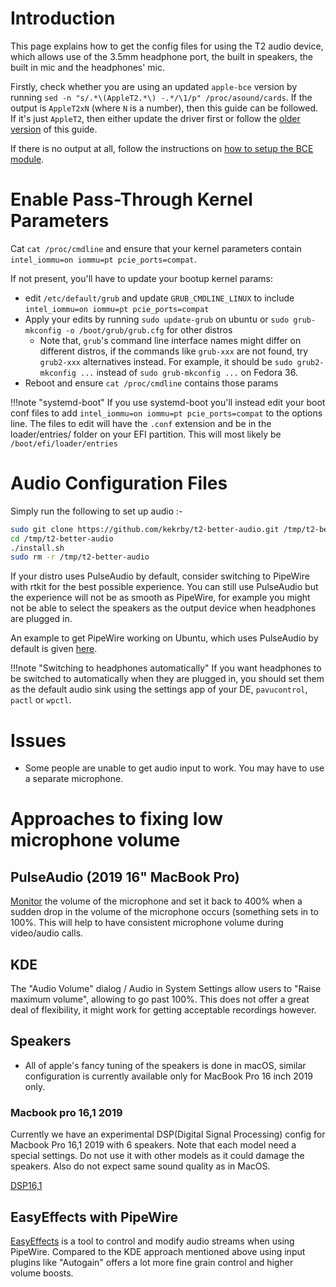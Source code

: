 # Introduction

This page explains how to get the config files for using the T2 audio device, which allows use of the 3.5mm headphone port, the built in speakers, the built in mic and the headphones' mic.

Firstly, check whether you are using an updated `apple-bce` version by running `sed -n "s/.*\(AppleT2.*\) -.*/\1/p" /proc/asound/cards`. If the output is `AppleT2xN` (where `N` is a number), then this guide can be followed. If it's just `AppleT2`, then either update the driver first or follow the [older version](https://github.com/t2linux/wiki/blob/00e882d0d5afb3102aedd02872426dc5fba789a5/docs/guides/audio-config.md) of this guide.

If there is no output at all, follow the instructions on [how to setup the BCE module](https://wiki.t2linux.org/guides/dkms/#installing-modules).

# Enable Pass-Through Kernel Parameters

Cat `cat /proc/cmdline` and ensure that your kernel parameters contain `intel_iommu=on iommu=pt pcie_ports=compat`.

If not present, you'll have to update your bootup kernel params:

- edit `/etc/default/grub` and update `GRUB_CMDLINE_LINUX` to include `intel_iommu=on iommu=pt pcie_ports=compat`
- Apply your edits by running `sudo update-grub` on ubuntu or `sudo grub-mkconfig -o /boot/grub/grub.cfg` for other distros
    - Note that, `grub`'s command line interface names might differ on different distros, if the commands like `grub-xxx` are not found, try `grub2-xxx` alternatives instead. For example, it should be `sudo grub2-mkconfig ...` instead of `sudo grub-mkconfig ...` on Fedora 36.
- Reboot and ensure `cat /proc/cmdline` contains those params

!!!note "systemd-boot"
    If you use systemd-boot you'll instead edit your boot conf files to add `intel_iommu=on iommu=pt pcie_ports=compat` to the options line. The files to edit will have the `.conf` extension and be in the loader/entries/ folder on your EFI partition. This will most likely be `/boot/efi/loader/entries`

# Audio Configuration Files

Simply run the following to set up audio :-

```bash
sudo git clone https://github.com/kekrby/t2-better-audio.git /tmp/t2-better-audio
cd /tmp/t2-better-audio
./install.sh
sudo rm -r /tmp/t2-better-audio
```

If your distro uses PulseAudio by default, consider switching to PipeWire with rtkit for the best possible experience. You can still use PulseAudio but the experience will not be as smooth as PipeWire, for example you might not be able to select the speakers as the output device when headphones are plugged in.

An example to get PipeWire working on Ubuntu, which uses PulseAudio by default is given [here](https://linuxconfig.org/how-to-install-pipewire-on-ubuntu-linux).

!!!note "Switching to headphones automatically"
    If you want headphones to be switched to automatically when they are plugged in, you should set them as the default audio sink using the settings app of your DE, `pavucontrol`, `pactl` or `wpctl`.

# Issues

- Some people are unable to get audio input to work. You may have to use a separate microphone.

# Approaches to fixing low microphone volume

## PulseAudio (2019 16" MacBook Pro)

[Monitor](https://github.com/mahboobkarimian/mbp-2019-Ubuntu-audio) the volume of the microphone and set it back to 400% when a sudden drop in the volume of the microphone occurs (something sets in to 100%. This will help to have consistent microphone volume during video/audio calls.

## KDE

The "Audio Volume" dialog / Audio in System Settings allow users to "Raise maximum volume", allowing to go past 100%. This
does not offer a great deal of flexibility, it might work for getting acceptable recordings however.

## Speakers

- All of apple's fancy tuning of the speakers is done in macOS, similar configuration is currently available only for MacBook Pro 16 inch 2019 only.

### Macbook pro 16,1 2019

Currently we have an experimental DSP(Digital Signal Processing) config for Macbook Pro 16,1 2019 with 6 speakers.
Note that each model need a special settings. Do not use it with other models as it could damage the speakers. Also do not expect same sound quality as in MacOS.

[DSP16,1](https://github.com/lemmyg/asahi-audio/blob/macbookT2_16_1/README.md)

## EasyEffects with PipeWire

[EasyEffects](https://github.com/wwmm/easyeffects) is a tool to control and modify audio streams when using PipeWire. Compared
to the KDE approach mentioned above using input plugins like "Autogain" offers a lot more fine grain control and higher volume
boosts.
